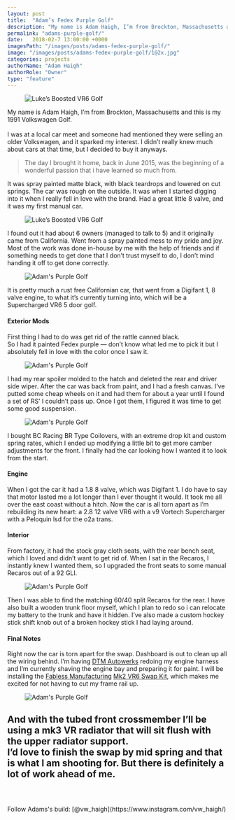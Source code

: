 ```yaml
---
layout: post
title:  "Adam’s Fedex Purple Golf"
description: "My name is Adam Haigh, I’m from Brockton, Massachusetts and this is my 1991 Volkswagen Golf."
permalink: "adams-purple-golf/"
date:   2018-02-7 13:00:00 +0000
imagesPath: "/images/posts/adams-fedex-purple-golf/"
image: "/images/posts/adams-fedex-purple-golf/1@2x.jpg"
categories: projects
authorName: "Adam Haigh"
authorRole: "Owner"
type: "feature"
---
```


<figure>
  <img src="{{ page.imagesPath }}1.jpg" srcset="{{ page.imagesPath }}1.jpg 1x, {{ page.imagesPath }}1@2x.jpg 2x" alt="Luke’s Boosted VR6 Golf">
</figure>

My name is Adam Haigh, I’m from Brockton, Massachusetts and this is my 1991 Volkswagen Golf.
<br/><br/>
I was at a local car meet and someone had mentioned they were selling an older Volkswagen, and it sparked my interest. I didn’t really knew much about cars at that time, but I decided to buy it anyways.

>The day I brought it home, back in June 2015, was the beginning of a wonderful passion that i have learned so much from.

It was spray painted matte black, with black teardrops and lowered on cut springs. The car was rough on the outside. It was when I started digging into it when I really fell in love with the brand. Had a great little 8 valve, and it was my first manual car.

<figure>
  <img src="{{page.imagesPath}}2.jpg" srcset="{{page.imagesPath}}2.jpg 1x, {{page.imagesPath}}2@2x.jpg 2x" alt="Luke’s Boosted VR6 Golf">
</figure>

I found out it had about 6 owners (managed to talk to 5) and it originally came from California. Went from a spray painted mess to my pride and joy. Most of the work was done in-house by me with the help of friends and if something needs to get done that I don’t trust myself to do, I don’t mind handing it off to get done correctly.

<figure>
  <img src="{{page.imagesPath}}3.jpg" srcset="{{page.imagesPath}}3.jpg 1x, {{page.imagesPath}}3@2x.jpg 2x" alt="Adam's Purple Golf">
</figure>

It is pretty much a rust free Californian car, that went from a Digifant 1, 8 valve engine, to what it’s currently turning into, which will be a Supercharged VR6 5 door golf.


#### Exterior Mods
First thing I had to do was get rid of the rattle canned black.
<br/>
So I had it painted Fedex purple — don’t know what led me to pick it but I absolutely fell in love with the color once I saw it.

<figure>
  <img src="{{page.imagesPath}}4.jpg" srcset="{{page.imagesPath}}4.jpg 1x, {{page.imagesPath}}4@2x.jpg 2x" alt="Adam's Purple Golf">
</figure>

I had my rear spoiler molded to the hatch and deleted the rear and driver side wiper. After the car was back from paint, and I had a fresh canvas. I’ve putted some cheap wheels on it and had them for about a year until I found a set of RS’ I couldn’t pass up. Once I got them, I figured it was time to get some good suspension.
<figure>
  <img src="{{page.imagesPath}}6.jpg" srcset="{{page.imagesPath}}6.jpg 1x, {{page.imagesPath}}6@2x.jpg 2x" alt="Adam's Purple Golf">
</figure>
I bought BC Racing BR Type Coilovers, with an extreme drop kit and custom spring rates, which I ended up modifying a little bit to get more camber adjustments for the front. I finally had the car looking how I wanted it to look from the start.


#### Engine
When I got the car it had a 1.8 8 valve, which was Digifant 1.
I do have to say that motor lasted me a lot longer than I ever thought it would. It took me all over the east coast without a hitch. Now the car is all torn apart as I’m rebuilding its new heart: a 2.8 12 valve VR6 with a v9 Vortech Supercharger with a Peloquin lsd for the o2a trans.


#### Interior
From factory, it had the stock gray cloth seats, with the rear bench seat, which I loved and didn’t want to get rid of. When I sat in the Recaros, I instantly knew I wanted them, so I upgraded the front seats to some manual Recaros out of a 92 GLI.

<figure>
  <img src="{{page.imagesPath}}5.jpg" srcset="{{page.imagesPath}}5.jpg 1x, {{page.imagesPath}}5@2x.jpg 2x" alt="Adam's Purple Golf">
</figure>

Then I was able to find the matching 60/40 split Recaros for the rear. I have also built a wooden trunk floor myself, which I plan to redo so i can relocate my battery to the trunk and have it hidden. I’ve also made a custom hockey stick shift knob out of a broken hockey stick I had laying around.

#### Final Notes
Right now the car is torn apart for the swap. Dashboard is out to clean up all the wiring behind. I’m having [DTM Autowerks](http://dtmautowerks.com) redoing my engine harness and I’m currently shaving the engine bay and preparing it for paint. I will be installing the [Fabless Manufacturing](https://fablessmanufacturing.com/shop/) [Mk2 VR6 Swap Kit](https://fablessmanufacturing.com/shop/mk2-vr6-engine-swap-kit-2-8l-3-2l-3-6l/), which makes me excited for not having to cut my frame rail up.

<figure>
  <img src="{{page.imagesPath}}7.jpg" srcset="{{page.imagesPath}}7.jpg 1x, {{page.imagesPath}}7@2x.jpg 2x" alt="Adam's Purple Golf">
</figure>

And with the tubed front crossmember I’ll be using a mk3 VR radiator that will sit flush with the upper radiator support.
<br/>
I’d love to finish the swap by mid spring and that is what I am shooting for. But there is definitely a lot of work ahead of me.
<br/><br/>
-
<br/>
Follow Adams's build: [@vw_haigh](https://www.instagram.com/vw_haigh/)

